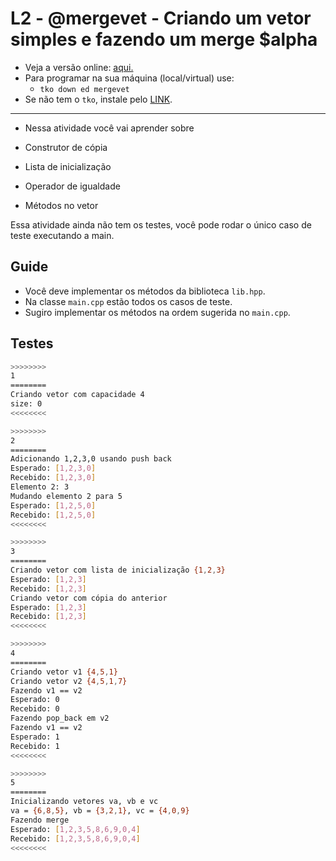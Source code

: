 # L2 - @mergevet - Criando um vetor simples e fazendo um merge $alpha

- Veja a versão online: [aqui.](https://github.com/qxcodeed/arcade/blob/master/base/mergevet/Readme.md)
- Para programar na sua máquina (local/virtual) use:
  - `tko down ed mergevet`
- Se não tem o `tko`, instale pelo [LINK](https://github.com/senapk/tko#tko).

---

- Nessa atividade você vai aprender sobre

- Construtor de cópia
- Lista de inicialização
- Operador de igualdade
- Métodos no vetor

Essa atividade ainda não tem os testes, você pode rodar o único caso de teste executando a main.

## Guide

- Você deve implementar os métodos da biblioteca `lib.hpp`.
- Na classe `main.cpp` estão todos os casos de teste.
- Sugiro implementar os métodos na ordem sugerida no `main.cpp`.

<!-- links .cache/lang -->
<!-- links -->

## Testes

```bash
>>>>>>>>
1
========
Criando vetor com capacidade 4
size: 0
<<<<<<<<

>>>>>>>>
2
========
Adicionando 1,2,3,0 usando push back
Esperado: [1,2,3,0]
Recebido: [1,2,3,0]
Elemento 2: 3
Mudando elemento 2 para 5
Esperado: [1,2,5,0]
Recebido: [1,2,5,0]
<<<<<<<<

>>>>>>>>
3
========
Criando vetor com lista de inicialização {1,2,3}
Esperado: [1,2,3]
Recebido: [1,2,3]
Criando vetor com cópia do anterior
Esperado: [1,2,3]
Recebido: [1,2,3]
<<<<<<<<

>>>>>>>>
4
========
Criando vetor v1 {4,5,1}
Criando vetor v2 {4,5,1,7}
Fazendo v1 == v2
Esperado: 0
Recebido: 0
Fazendo pop_back em v2
Fazendo v1 == v2
Esperado: 1
Recebido: 1
<<<<<<<<

>>>>>>>>
5
========
Inicializando vetores va, vb e vc
va = {6,8,5}, vb = {3,2,1}, vc = {4,0,9}
Fazendo merge
Esperado: [1,2,3,5,8,6,9,0,4]
Recebido: [1,2,3,5,8,6,9,0,4]
<<<<<<<<

```
